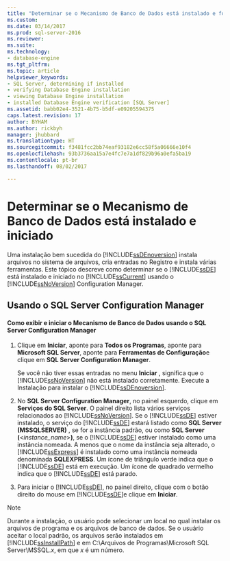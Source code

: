 ```yaml
---
title: "Determinar se o Mecanismo de Banco de Dados está instalado e foi iniciado | Microsoft Docs"
ms.custom: 
ms.date: 03/14/2017
ms.prod: sql-server-2016
ms.reviewer: 
ms.suite: 
ms.technology:
- database-engine
ms.tgt_pltfrm: 
ms.topic: article
helpviewer_keywords:
- SQL Server, determining if installed
- verifying Database Engine installation
- viewing Database Engine installation
- installed Database Engine verification [SQL Server]
ms.assetid: babb02e4-3521-4b75-b5df-e09205594375
caps.latest.revision: 17
author: BYHAM
ms.author: rickbyh
manager: jhubbard
ms.translationtype: HT
ms.sourcegitcommit: f3481fcc2bb74eaf93182e6cc58f5a06666e10f4
ms.openlocfilehash: 93b3736aa15a7e4fc7e7a1df829b96a0efa5ba19
ms.contentlocale: pt-br
ms.lasthandoff: 08/02/2017

---
```

# <a name="determine-whether-the-database-engine-is-installed-and-started"></a>Determinar se o Mecanismo de Banco de Dados está instalado e iniciado
  Uma instalação bem sucedida do [!INCLUDE[ssDEnoversion](../../includes/ssdenoversion-md.md)] instala arquivos no sistema de arquivos, cria entradas no Registro e instala várias ferramentas. Este tópico descreve como determinar se o [!INCLUDE[ssDE](../../includes/ssde-md.md)] está instalado e iniciado no [!INCLUDE[ssCurrent](../../includes/sscurrent-md.md)] usando o [!INCLUDE[ssNoVersion](../../includes/ssnoversion-md.md)] Configuration Manager.  
  
##  <a name="SSMSProcedure"></a> Usando o SQL Server Configuration Manager  
  
#### <a name="how-to-view-and-start-the-database-engine-by-using-sql-server-configuration-manager"></a>Como exibir e iniciar o Mecanismo de Banco de Dados usando o SQL Server Configuration Manager  
  
1.  Clique em **Iniciar**, aponte para **Todos os Programas**, aponte para **Microsoft SQL Server**, aponte para **Ferramentas de Configuração**e clique em **SQL Server Configuration Manager**.  
  
     Se você não tiver essas entradas no menu **Iniciar** , significa que o [!INCLUDE[ssNoVersion](../../includes/ssnoversion-md.md)] não está instalado corretamente. Execute a Instalação para instalar o [!INCLUDE[ssDEnoversion](../../includes/ssdenoversion-md.md)].  
  
2.  No **SQL Server Configuration Manager**, no painel esquerdo, clique em **Serviços do SQL Server**. O painel direito lista vários serviços relacionados ao [!INCLUDE[ssNoVersion](../../includes/ssnoversion-md.md)]. Se o [!INCLUDE[ssDE](../../includes/ssde-md.md)] estiver instalado, o serviço do [!INCLUDE[ssDE](../../includes/ssde-md.md)] estará listado como **SQL Server (MSSQLSERVER)** , se for a instância padrão, ou como **SQL Server (**\<*instance_name*>**)**, se o [!INCLUDE[ssDE](../../includes/ssde-md.md)] estiver instalado como uma instância nomeada. A menos que o nome da instância seja alterado, o [!INCLUDE[ssExpress](../../includes/ssexpress-md.md)] é instalado como uma instância nomeada denominada **SQLEXPRESS**. Um ícone de triângulo verde indica que o [!INCLUDE[ssDE](../../includes/ssde-md.md)] está em execução. Um ícone de quadrado vermelho indica que o [!INCLUDE[ssDE](../../includes/ssde-md.md)] está parado.  
  
3.  Para iniciar o [!INCLUDE[ssDE](../../includes/ssde-md.md)], no painel direito, clique com o botão direito do mouse em [!INCLUDE[ssDE](../../includes/ssde-md.md)]e clique em **Iniciar**.  
  
> [!NOTE]  
>  Durante a instalação, o usuário pode selecionar um local no qual instalar os arquivos de programa e os arquivos de banco de dados. Se o usuário aceitar o local padrão, os arquivos serão instalados em [!INCLUDE[ssInstallPath](../../includes/ssinstallpath-md.md)] e em C:\Arquivos de Programas\Microsoft SQL Server\MSSQL.*x*, em que *x* é um número.  
  
  
